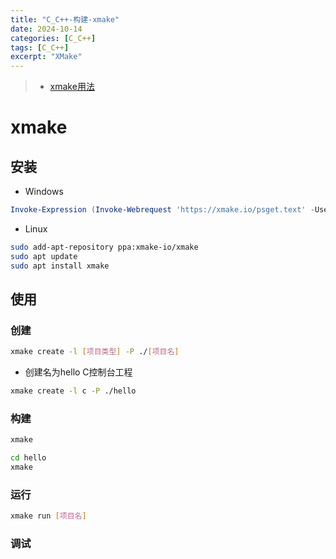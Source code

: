 ```yaml
---
title: "C_C++-构建-xmake"
date: 2024-10-14
categories: [C_C++]
tags: [C_C++]
excerpt: "XMake"
---
```


> - [xmake用法](https://xmake.io/#/zh-cn/about/introduction)

# xmake

## 安装

- Windows

```powershell
Invoke-Expression (Invoke-Webrequest 'https://xmake.io/psget.text' -UseBasicParsing).Content
```

- Linux

```sh
sudo add-apt-repository ppa:xmake-io/xmake
sudo apt update
sudo apt install xmake
```

## 使用

### 创建

```sh
xmake create -l [项目类型] -P ./[项目名]
```

- 创建名为hello C控制台工程

```sh
xmake create -l c -P ./hello
```

### 构建

```sh
xmake
```

```sh
cd hello
xmake
```

### 运行

```sh
xmake run [项目名]
```

### 调试

